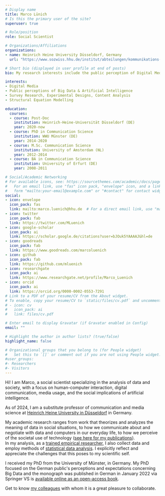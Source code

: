 ```yaml
---
# Display name
title: Marco Lünich
# Is this the primary user of the site?
superuser: true

# Role/position
role: Social Scientist

# Organizations/Affiliations
organizations:
- name: Heinrich Heine University Düsseldorf, Germany
  url: "https://www.sozwiss.hhu.de/institut/abteilungen/kommunikations-und-medienwissenschaft/kmw-i/marco-luenich"

# Short bio (displayed in user profile at end of posts)
bio: My research interests include the public perception of Digital Media, Big Data, and Artificial Intelligence.

interests:
- Digital Media
- Public perceptions of Big Data & Artificial Intelligence
- Survey Research, Experimental Designs, Content Analysis
- Structural Equation Modelling

education:
  courses:
  - course: Post-Doc
    institution: Heinrich-Heine-Universität Düsseldorf (DE)
    year: 2020-now
  - course: PhD in Communication Science
    institution: WWU Münster (DE)
    year: 2014-2020
  - course: M.Sc. Communication Science
    institution: University of Amsterdam (NL)
    year: 2012-2014
  - course: BA in Communication Science
    institution: University of Erfurt (DE)
    year: 2008-2011

# Social/Academic Networking
# For available icons, see: https://sourcethemes.com/academic/docs/page-builder/#icons
#   For an email link, use "fas" icon pack, "envelope" icon, and a link in the
#   form "mailto:your-email@example.com" or "#contact" for contact widget.
social:
- icon: envelope
  icon_pack: fas
  link: mailto:marco.luenich@hhu.de  # For a direct email link, use "mailto:test@example.org".
- icon: twitter
  icon_pack: fab
  link: https://twitter.com/MLuenich
- icon: google-scholar
  icon_pack: ai
  link: https://scholar.google.de/citations?user=bJOuk5YAAAAJ&hl=de
- icon: goodreads
  icon_pack: fab
  link: https://www.goodreads.com/marcoluenich 
- icon: github
  icon_pack: fab
  link: https://github.com/mluenich
- icon: researchgate
  icon_pack: ai
  link: https://www.researchgate.net/profile/Marco_Luenich
- icon: orcid
  icon_pack: ai
  link: https://orcid.org/0000-0002-0553-7291
# Link to a PDF of your resume/CV from the About widget.
# To enable, copy your resume/CV to `static/files/cv.pdf` and uncomment the lines below.
# - icon: cv
#   icon_pack: ai
#   link: files/cv.pdf

# Enter email to display Gravatar (if Gravatar enabled in Config)
email: ""

# Highlight the author in author lists? (true/false)
highlight_name: false

# Organizational groups that you belong to (for People widget)
#   Set this to `[]` or comment out if you are not using People widget.
#user_groups:
#- Researchers
#- Visitors
---
```

Hi!
I am Marco, a social scientist specializing in the analysis of data and society, with a focus on human-computer interaction, digital communication, media usage, and the social implications of artificial intelligence.

As of 2024, I am a substitute professor of communication and media science at [Heinrich Heine University in Düsseldorf](https://www.sozwiss.hhu.de/institut/abteilungen/kommunikations-und-medienwissenschaft/kmw-iii) in Germany.

My academic research ranges from work that theorizes and analyzes the meaning of data in social situations, to how we communicate about and negotiate with data and computers in our everyday life, to how we perceive of the societal use of technology ([see here for my publications](https://marcoluenich.com/#publications)). 
<br>In my analysis, as a [trained empirical researcher](https://www.sozwiss.hhu.de/institut/abteilungen/kommunikations-und-medienwissenschaft/kmw-i/marco-luenich), I also collect data and employ methods of [statistical data analysis](https://bookdown.org/luenich/Latente_Variablen/).
I explicitly reflect and appreciate the challenges that this poses to my scientific self.

I received my PhD from the University of Münster, in Germany.
My PhD focused on the German public's perceptions and expectations concerning Big Data and the monograph was  published in German in January 2022 via Springer VS is [available online as an open-access book](https://link.springer.com/book/10.1007/978-3-658-36368-0).

Get to know [my colleagues](https://www.sozwiss.hhu.de/institut/abteilungen/kommunikations-und-medienwissenschaft/kmw-i) with whom it is a great pleasure to collaborate.
